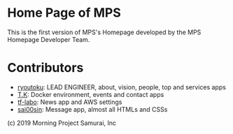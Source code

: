 # Home Page of MPS

This is the first version of MPS's Homepage developed by the MPS Homepage Developer Team.

# Contributors

* [ryoutoku](https://github.com/ryoutoku): LEAD ENGINEER, about, vision, people, top and services apps
* [T.K](https://github.com/zabio3): Docker environment, events and contact apps
* [tf-labo](https://github.com/tf-labo): News app and AWS settings
* [sai00sin](https://github.com/sai00sin): Message app, almost all HTMLs and CSSs

(c) 2019 Morning Project Samurai, Inc
